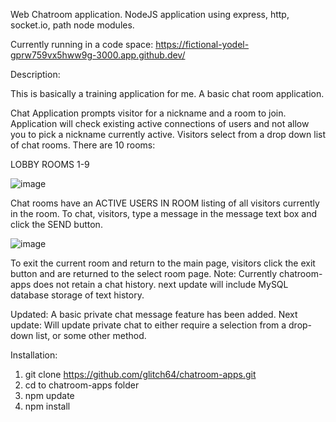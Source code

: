 Web Chatroom application. 
NodeJS application using express, http, socket.io, path node modules.

Currently running in a code space: https://fictional-yodel-gprw759vx5hww9g-3000.app.github.dev/

Description:

This is basically a training application for me.  A basic chat room application.

Chat Application prompts visitor for a nickname and a room to join.  
Application will check existing active connections of users and not allow you to pick a nickname currently active.
Visitors select from a drop down list of chat rooms.  There are 10 rooms:

LOBBY
ROOMS 1-9

![image](https://github.com/glitch64/chatroom-apps/assets/6064068/e1e5b7e0-eab4-4da8-a68c-f6c183d43f3d)

Chat rooms have an ACTIVE USERS IN ROOM listing of all visitors currently in the room.
To chat, visitors, type a message in the message text box and click the SEND button.

![image](https://github.com/glitch64/chatroom-apps/assets/6064068/93cc3008-7936-4a2f-bc56-48b18a427a5a)

To exit the current room and return to the main page, visitors click the exit button and are returned to the select room page.
Note:  Currently chatroom-apps does not retain a chat history.  next update will include MySQL database storage of text history.

Updated:  A basic private chat message feature has been added.
Next update:  Will update private chat to either require a selection from a drop-down list, or some other method. 

Installation:

1. git clone https://github.com/glitch64/chatroom-apps.git
2. cd to chatroom-apps folder
3. npm update
4. npm install




